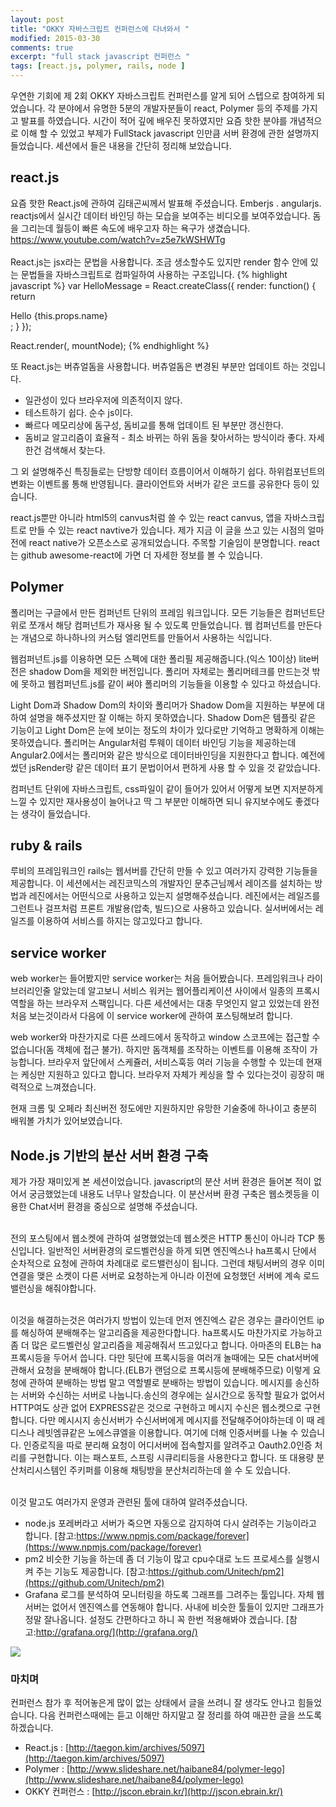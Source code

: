 ```yaml
---
layout: post
title: "OKKY 자바스크립트 컨퍼런스에 다녀와서 "
modified: 2015-03-30
comments: true
excerpt: "full stack javascript 컨퍼런스 "
tags: [react.js, polymer, rails, node ]
---
```


우연한 기회에 제 2회 OKKY 자바스크립트 컨퍼런스를 알게 되어 스텝으로 참여하게 되었습니다. 각 분야에서 유명한 5분의 개발자분들이 react, Polymer 등의 주제를 가지고 발표를 하였습니다. 시간이 적어 깊에 배우진 못하였지만 요즘 핫한 분야를 개념적으로 이해 할 수 있었고 부제가 FullStack javascript 인만큼 서버 환경에 관한 설명까지 들었습니다. 세션에서 들은 내용을 간단히 정리해 보았습니다.  

 
## react.js

요즘 핫한 React.js에 관하여 김태곤씨께서 발표해 주셨습니다. Emberjs . angularjs. reactjs에서 실시간 데이터 바인딩 하는 모습을 보여주는 비디오를 보여주었습니다. 
돔을 그리는데 월등이 빠른 속도에 배우고자 하는 욕구가 생겼습니다. 
https://www.youtube.com/watch?v=z5e7kWSHWTg <br/><br/>
React.js는 jsx라는 문법을 사용합니다. 조금 생소할수도 있지만 render 함수 안에 있는 문법들을 자바스크립트로 컴파일하여 사용하는 구조입니다. 
{% highlight javascript %}
var HelloMessage = React.createClass({
  render: function() {
    return <div>Hello {this.props.name}</div>;
  }
});

React.render(<HelloMessage name="John" />, mountNode);
{% endhighlight %} 

또 React.js는 버츄얼돔을 사용합니다. 버츄얼돔은 변경된 부분만 업데이트 하는 것입니다. 

* 일관성이 있다 브라우저에 의존적이지 않다.
* 테스트하기 쉽다. 순수 js이다.
* 빠르다 메모리상에 돔구성, 돔비교를 통해 업데이트 된 부분만 갱신한다.
* 돔비교 알고리즘이 효율적 - 최소 바뀌는 하위 돔을 찾아서하는 방식이라 좋다. 자세한건 검색해서 찾는다.

그 외 설명해주신 특징들로는 단방향 데이터 흐름이어서 이해하기 쉽다.
하위컴포넌트의 변화는 이벤트롤 통해 반영됩니다. 클라이언트와 서버가 같은 코드를 공유한다 등이 있습니다.


react.js뿐만 아니라 html5의 canvus처럼 쓸 수 있는 react canvus, 앱을 자바스크립트로 만들 수 있는 react navtive가 있습니다. 제가 지금 이 글을 쓰고 있는 시점의 얼마전에 react native가 오픈소스로 공개되었습니다. 주목할 기술임이 분명합니다. 
react는 github awesome-react에 가면 더 자세한 정보를 볼 수 있습니다. 

## Polymer

폴리머는 구글에서 만든 컴퍼넌트 단위의 프레임 워크입니다. 모든 기능들은 컴퍼넌트단위로 쪼개서 해당 컴퍼넌트가 재사용 될 수 있도록 만들었습니다. 웹 컴퍼넌트를 만든다는 개념으로 하나하나의 커스텀 엘리먼트를 만들어서 사용하는 식입니다. 

웹컴퍼넌트.js를 이용하면 모든 스펙에 대한 폴리필 제공해줍니다.(익스 10이상) lite버전은 shadow Dom을 제외한 버전입니다. 폴리머 자체로는 폴리머테크를 만드는것 밖에 못하고 웹컴퍼넌트.js를 같이 써야 폴리머의 기능들을 이용할 수 있다고 하셨습니다.

Light Dom과 Shadow Dom의 차이와 폴리머가 Shadow Dom을 지원하는 부분에 대하여 설명을 해주셨지만 잘 이해는 하지 못하였습니다. Shadow Dom은 템플릿 같은 기능이고 Light Dom은 눈에 보이는 정도의 차이가 있다로만 기억하고 명확하게 이해는 못하였습니다.
폴리머는 Angular처럼 투웨이 데이터 바인딩 기능을 제공하는데 Angular2.0에서는 폴리머와 같은 방식으로 데이터바인딩을 지원한다고 합니다. 예전에 썼던 jsRender랑 같은 데이터 표기 문법이어서 편하게 사용 할 수 있을 것 같았습니다. 

컴퍼넌트 단위에 자바스크립트, css파일이 같이 들어가 있어서 어떻게 보면 지저분하게 느낄 수 있지만 재사용성이 늘어나고 딱 그 부분만 이해하면 되니 유지보수에도 좋겠다는 생각이 들었습니다. 


## ruby & rails 

루비의 프레임워크인 rails는 웹서버를 간단히 만들 수 있고 여러가지 강력한 기능들을 제공합니다. 이 세션에서는 레진코믹스의 개발자인 문추근님께서 레이즈를 설치하는 방법과 레진에서는 어떤식으로 사용하고 있는지 설명해주셨습니다. 레진에서는 레일즈를 그런트나 걸프처럼 프론트 개발용(압축, 빌드)으로 사용하고 있습니다. 실서버에서는 레일즈를 이용하여 서비스를 하지는 않고있다고 합니다.

## service worker

web worker는 들어봤지만 service worker는 처음 들어봤습니다. 프레임워크나 라이브러리인줄 알았는데 알고보니 서비스 워커는 웹어플리케이션 사이에서 일종의 프록시 역할을 하는 브라우저 스팩입니다. 다른 세션에서는 대충 무엇인지 알고 있었는데 완전 처음 보는것이라서 다음에 이 service worker에 관하여 포스팅해보려 합니다. 

web worker와 마찬가지로 다른 쓰레드에서 동작하고 window 스코프에는 접근할 수 없습니다(돔 객체에 접근 불가). 하지만 돔객체를 조작하는 이벤트를 이용해 조작이 가능합니다. 브라우저 앞단에서 스케쥴러, 서비스훅등 여러 기능을 수행할 수 있는데 현재는 케싱만 지원하고 있다고 합니다. 브라우저 자체가 케싱을 할 수 있다는것이 굉장히 매력적으로 느껴졌습니다. 

현재 크롬 및 오페라 최신버전 정도에만 지원하지만 유망한 기술중에 하나이고 충분히 배워볼 가치가 있어보였습니다. 

## Node.js 기반의 분산 서버 환경 구축

제가 가장 재미있게 본 세션이었습니다. javascript의 분산 서버 환경은 들어본 적이 없어서 궁금했었는데 내용도 너무나 알찼습니다. 이 분산서버 환경 구축은 웹소켓등을 이용한 Chat서버 환경을 중심으로 설명해 주셨습니다.<br/><br/> 

전의 포스팅에서 웹소켓에 관하여 설명했었는데 웹소켓은 HTTP 통신이 아니라 TCP 통신입니다. 일반적인 서버환경의 로드벨런싱을 하게 되면 엔진엑스나 ha프록시 단에서 순차적으로 요청에 관하여 차례대로 로드밸런싱이 됩니다. 그런데 채팅서버의 경우 이미 연결을 맺은 소켓이 다른 서버로 요청하는게 아니라 이전에 요청했던 서버에 계속 로드밸런싱을 해줘야합니다.<br/><br/>

이것을 해결하는것은 여러가지 방법이 있는데 먼저 엔진엑스 같은 경우는 클라이언트 ip를 해싱하여 분배해주는 알고리즘을 제공한다합니다. ha프록시도 마찬가지로 가능하고 좀 더 많은 로드벨런싱 알고리즘을 제공해줘서 뜨고있다고 합니다. 아마존의 ELB는 ha프록시등을 두어서 씁니다. 다만 뒷단에 프록시등을 여러개 놀때에는 모든 chat서버에 관해서 요청을 분배해야 합니다.(ELB가 랜덤으로 프록시등에 분배해주므로)
이렇게 요청에 관하여 분배하는 방법 말고 역할별로 분배하는 방법이 있습니다. 메시지를 송신하는 서버와 수신하는 서버로 나눕니다.송신의 경우에는 실시간으로 동작할 필요가 없어서 HTTP여도 상관 없어 EXPRESS같은 것으로 구현하고 메시지 수신은 웹소켓으로 구현합니다. 다만 메시시지 송신서버가 수신서버에게 메시지를 전달해주어야하는데 이 때 레디스나 레빗엠큐같은 노에스큐엘을 이용합니다.
여기에 더해 인증서버를 나눌 수 있습니다. 인증로직을 따로 분리해 요청이 어디서버에 접속할지를 알려주고 Oauth2.0인증 처리를 구현합니다. 이는 패스포트, 스프링 시큐리티등을 사용한다고 합니다.
또 대용량 분산처리시스템인 주키퍼를 이용해 채팅방을 분산처리하는데 쓸 수 도 있습니다.<br/><br/> 

이것 말고도 여러가지 운영과 관련된 툴에 대하여 알려주셨습니다. 

* node.js 포레버라고 서버가 죽으면 자동으로 감지하여 다시 살려주는 기능이라고 합니다. 
[참고:https://www.npmjs.com/package/forever](https://www.npmjs.com/package/forever)
* pm2 
비슷한 기능을 하는데 좀 더 기능이 많고 cpu수대로 노드 프로세스를 실행시켜 주는 기능도 제공합니다. 
[참고:https://github.com/Unitech/pm2](https://github.com/Unitech/pm2)
* Grafana
로그를 분석하여 모니터링을 하도록 그래프를 그려주는 툴입니다. 자체 웹서버는 없어서 엔진엑스를 연동해야 합니다. 사내에 비슷한 툴들이 있지만 그래프가 정말 잘나옵니다. 설정도 간편하다고 하니 꼭 한번 적용해봐야 겠습니다. 
[참고:http://grafana.org/](http://grafana.org/)
<img src="http://grafana.org/assets/img/docs/nice_dashboard.png">



### 마치며 

컨퍼런스 참가 후 적어놓은게 많이 없는 상태에서 글을 쓰려니 잘 생각도 안나고 힘들었습니다. 다음 컨퍼런스때에는 듣고 이해만 하지말고 잘 정리를 하여 매끈한 글을 쓰도록 하겠습니다. 

* React.js : [http://taegon.kim/archives/5097](http://taegon.kim/archives/5097)
* Polymer : [http://www.slideshare.net/haibane84/polymer-lego](http://www.slideshare.net/haibane84/polymer-lego)
* OKKY 컨퍼런스 : [http://jscon.ebrain.kr/](http://jscon.ebrain.kr/)